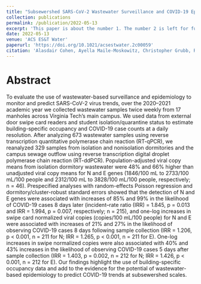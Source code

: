 ```yaml
---
title: "Subsewershed SARS-CoV-2 Wastewater Surveillance and COVID-19 Epidemiology Using Building-Specific Occupancy and Case Data"
collection: publications
permalink: /publication/2022-05-13
excerpt: 'This paper is about the number 1. The number 2 is left for future work.'
date: 2022-05-13
venue: 'ACS ES&T Water'
paperurl: 'https://doi.org/10.1021/acsestwater.2c00059'
citation: 'Alasdair Cohen, Ayella Maile-Moskowitz, Christopher Grubb, Raul A. Gonzalez, Alessandro Ceci, Amanda Darling, Laura Hungerford, Ronald D. Fricker Jr., Carla V. Finkielstein, Amy Pruden, and Peter J. Vikesland. (2022). &quot;Subsewershed SARS-CoV-2 Wastewater Surveillance and COVID-19 Epidemiology Using Building-Specific Occupancy and Case Data.&quot; <i>ACS ES&T Water</i>.'
---
```


Abstract
======
To evaluate the use of wastewater-based surveillance and epidemiology to monitor and predict SARS-CoV-2 virus trends, over the 2020–2021 academic year we collected wastewater samples twice weekly from 17 manholes across Virginia Tech’s main campus. We used data from external door swipe card readers and student isolation/quarantine status to estimate building-specific occupancy and COVID-19 case counts at a daily resolution. After analyzing 673 wastewater samples using reverse transcription quantitative polymerase chain reaction (RT-qPCR), we reanalyzed 329 samples from isolation and nonisolation dormitories and the campus sewage outflow using reverse transcription digital droplet polymerase chain reaction (RT-ddPCR). Population-adjusted viral copy means from isolation dormitory wastewater were 48% and 66% higher than unadjusted viral copy means for N and E genes (1846/100 mL to 2733/100 mL/100 people and 2312/100 mL to 3828/100 mL/100 people, respectively; n = 46). Prespecified analyses with random-effects Poisson regression and dormitory/cluster-robust standard errors showed that the detection of N and E genes were associated with increases of 85% and 99% in the likelihood of COVID-19 cases 8 days later (incident–rate ratio (IRR) = 1.845, p = 0.013 and IRR = 1.994, p = 0.007, respectively; n = 215), and one-log increases in swipe card normalized viral copies (copies/100 mL/100 people) for N and E were associated with increases of 21% and 27% in the likelihood of observing COVID-19 cases 8 days following sample collection (IRR = 1.206, p < 0.001, n = 211 for N; IRR = 1.265, p < 0.001, n = 211 for E). One-log increases in swipe normalized copies were also associated with 40% and 43% increases in the likelihood of observing COVID-19 cases 5 days after sample collection (IRR = 1.403, p = 0.002, n = 212 for N; IRR = 1.426, p < 0.001, n = 212 for E). Our findings highlight the use of building-specific occupancy data and add to the evidence for the potential of wastewater-based epidemiology to predict COVID-19 trends at subsewershed scales.



